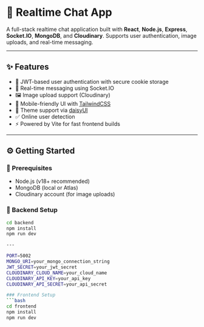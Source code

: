 # 💬 Realtime Chat App

A full-stack realtime chat application built with **React**, **Node.js**, **Express**, **Socket.IO**, **MongoDB**, and **Cloudinary**. Supports user authentication, image uploads, and real-time messaging.

---

## ✨ Features

- 🔐 JWT-based user authentication with secure cookie storage
- 💬 Real-time messaging using Socket.IO
- 🖼️ Image upload support (Cloudinary)
- 📱 Mobile-friendly UI with [TailwindCSS](https://tailwindcss.com/)
- 🌙 Theme support via [daisyUI](https://daisyui.com/)
- ✅ Online user detection
- ⚡ Powered by Vite for fast frontend builds

---

## ⚙️ Getting Started

### 🧩 Prerequisites
- Node.js (v18+ recommended)
- MongoDB (local or Atlas)
- Cloudinary account (for image uploads)

### 🔧 Backend Setup
```bash
cd backend
npm install
npm run dev

---

PORT=5002
MONGO_URI=your_mongo_connection_string
JWT_SECRET=your_jwt_secret
CLOUDINARY_CLOUD_NAME=your_cloud_name
CLOUDINARY_API_KEY=your_api_key
CLOUDINARY_API_SECRET=your_api_secret

### Frontend Setup
```bash
cd frontend
npm install
npm run dev
